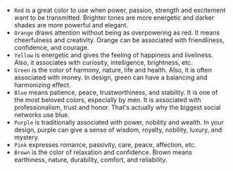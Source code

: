 - ```Red``` is a great color to use when power, passion, strength and excitement want to be transmitted. Brighter tones are more energetic and darker shades are more powerful and elegant.
- ```Orange``` draws attention without being as overpowering as red. It means cheerfulness and creativity. Orange can be associated with friendliness, confidence, and courage.
- ```Yellow``` is energetic and gives the feeling of happiness and liveliness. Also, it associates with curiosity, intelligence, brightness, etc.
- ```Green``` is the color of harmony, nature, life and health. Also, it is often associated with money. In design, green can have a balancing and harmonizing effect.
- ```Blue``` means patience, peace, trustworthiness, and stability. It is one of the most beloved colors, especially by men. It is associated with professionalism, trust and honor. That's actually why the biggest social networks use blue.
- ```Purple``` is traditionally associated with power, nobility and wealth. In your design, purple can give a sense of wisdom, royalty, nobility, luxury, and mystery.
- ```Pink``` expresses romance, passivity, care, peace, affection, etc.
- ```Brown``` is the color of relaxation and confidence. Brown means earthiness, nature, durability, comfort, and reliability.
